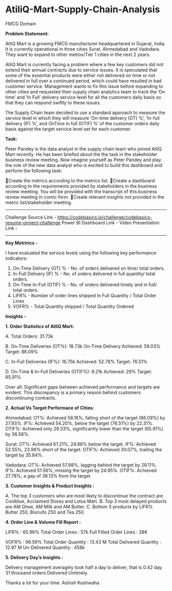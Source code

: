 # AtiliQ-Mart-Supply-Chain-Analysis
FMCG Domain

**Problem Statement:**

AtliQ Mart is a growing FMCG manufacturer headquartered in Gujarat, India. It is currently operational in three cities Surat, Ahmedabad and Vadodara. They want to expand to other metros/Tier 1 cities in the next 2 years.

AtliQ Mart is currently facing a problem where a few key customers did not extend their annual contracts due to service issues. It is speculated that some of the essential products were either not delivered on time or not delivered in full over a continued period, which could have resulted in bad customer service. Management wants to fix this issue before expanding to other cities and requested their supply chain analytics team to track the ’On time’ and ‘In Full’ delivery service level for all the customers daily basis so that they can respond swiftly to these issues.

The Supply Chain team decided to use a standard approach to measure the service level in which they will measure ‘On-time delivery (OT) %’, ‘In-full delivery (IF) %’, and OnTime in full (OTIF) %’ of the customer orders daily basis against the target service level set for each customer.

**Task:**

Peter Pandey is the data analyst in the supply chain team who joined AtliQ Mart recently. He has been briefed about the the task in the stakeholder business review meeting. Now imagine yourself as Peter Pandey and play the role of the new data analyst who is excited to build this dashboard and perform the following task:

🔰Create the metrics according to the metrics list.
🔰Create a dashboard according to the requirements provided by stakeholders in the business review meeting. You will be provided with the transcript of this business review meeting in comic form.
🔰Create relevant insights not provided in the metric list/stakeholder meeting.

------------------------------------------------------------------------

Challenge Source Link - https://codebasics.io/challenge/codebasics-resume-project-challenge
Power BI Dashboard Link - 
Video Presentation Link -

------------------------------------------------------------------------


**Key Metrirics -**

I have evaluated the service levels using the following key performance indicators:

1. On-Time Delivery (OT) % - No. of orders delivered on time/ total orders.
2. In-Full Delivery (IF) % - No. of orders delivered in full quantity/ total orders.
3. On-Time In-Full (OTIF) % - No. of orders delivered timely and in full/ total orders.
4. LIFR% - Number of order lines shipped In Full Quantity / Total Order Lines
5. VOFR% - Total Quantity shipped / Total Quantity Ordered



**Insights -**


**1. Order Statistics of AtliQ Mart:**  

   A. Total Orders: 31.73k

   B. On-Time Deliveries (OT%): 18.73k
      On-Time Delivery
      Achieved: 59.03%
      Target: 86.09%

   C. In-Full Deliveries (IF%): 16.75k
      Achieved: 52.78%
      Target: 76.51%

   D. On-Time & In-Full Deliveries (OTIF%): 9.21k
      Achieved: 29%
      Target: 65.91%

Over all:
Significant gaps between achieved performance and targets are evident.
This discrepancy is a primary reason behind customers discontinuing contracts.



**2. Actual Vs Target Performace of Cities:**

Ahmedabad:
OT%: Achieved 58.16%, falling short of the target (86.09%) by 27.93%.
IF%: Achieved 54.20%, below the target (76.51%) by 22.31%.
OTIF%: Achieved only 29.33%, significantly lower than the target (65.91%) by 36.58%.

Surat:
OT%: Achieved 61.21%, 24.88% below the target.
IF%: Achieved 52.55%, 23.96% short of the target.
OTIF%: Achieved 30.07%, trailing the target by 35.84%.

Vadodara:
OT%: Achieved 57.98%, lagging behind the target by 28.11%.
IF%: Achieved 51.56%, missing the target by 24.95%.
OTIF%: Achieved 27.78%, a gap of 38.13% from the target.



**3. Customer Insights & Product Insights :**

A. The top 3 customers who are most likely to discontinue the contract are Coolblue, Acclaimed Stores and Lotus Mart.
B. Top 3 most delayed products are AM Ghee, AM Milk and AM Butter.
C. Bottom 3 products by LIFR% Butter 250, Biscuits 250 and Tea 250.



**4. Order Line & Volume Fill Report :**

LIFR% : 65.96%
Total Order Lines : 57k
Full Filled Order Lines : 38K

VOFR% : 96.59%
Total Order Quantity : 13.43 M
Total Delivered Quantity : 12.97 M
Un-Delivered Quantity : 458k



**5. Delivery Day’s Insights :**

Delivery management averagely took half a day to deliver, that is 0.42 day.
31 thousand orders Delivered Untimely.

Thanks a lot for your time.
Ashish Kushwaha
